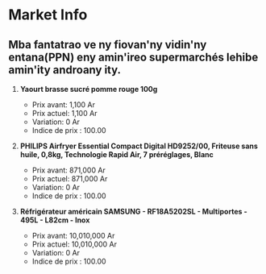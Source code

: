 # Market Info

## Mba fantatrao ve ny fiovan'ny vidin'ny entana(PPN) eny amin'ireo supermarchés lehibe amin'ity androany ity.

1. **Yaourt brasse sucré pomme rouge 100g**
   - Prix avant: 1,100 Ar
   - Prix actuel: 1,100 Ar
   - Variation: 0 Ar
   - Indice de prix : 100.00

2. **PHILIPS Airfryer Essential Compact Digital HD9252/00, Friteuse sans huile, 0,8kg, Technologie Rapid Air, 7 préréglages, Blanc**
   - Prix avant: 871,000 Ar
   - Prix actuel: 871,000 Ar
   - Variation: 0 Ar
   - Indice de prix : 100.00

3. **Réfrigérateur américain SAMSUNG - RF18A5202SL - Multiportes - 495L - L82cm - Inox**
   - Prix avant: 10,010,000 Ar
   - Prix actuel: 10,010,000 Ar
   - Variation: 0 Ar
   - Indice de prix : 100.00

